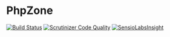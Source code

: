 # PhpZone

[![Build Status](https://travis-ci.org/phpzone/phpzone.svg?branch=master)](https://travis-ci.org/phpzone/phpzone)
[![Scrutinizer Code Quality](https://scrutinizer-ci.com/g/phpzone/phpzone/badges/quality-score.png?b=master)](https://scrutinizer-ci.com/g/phpzone/phpzone/?branch=master)
[![SensioLabsInsight](https://insight.sensiolabs.com/projects/e4eca535-7714-4ae2-901a-99a735dd9915/mini.png)](https://insight.sensiolabs.com/projects/e4eca535-7714-4ae2-901a-99a735dd9915)
